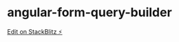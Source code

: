 # angular-form-query-builder

[Edit on StackBlitz ⚡️](https://stackblitz.com/edit/angular-query-builder-form)